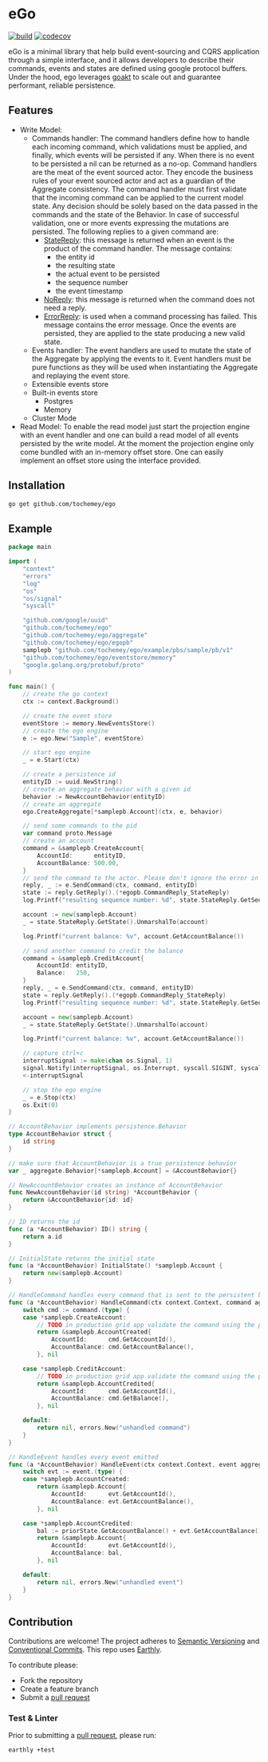 # eGo

[![build](https://img.shields.io/github/actions/workflow/status/Tochemey/ego/build.yml?branch=main)](https://github.com/Tochemey/ego/actions/workflows/build.yml)
[![codecov](https://codecov.io/gh/Tochemey/ego/branch/main/graph/badge.svg?token=Z5b9gM6Mnt)](https://codecov.io/gh/Tochemey/ego)

eGo is a minimal library that help build event-sourcing and CQRS application through a simple interface, and it allows developers to describe their commands, events and states are defined using google protocol buffers.
Under the hood, ego leverages [goakt](https://github.com/Tochemey/goakt) to scale out and guarantee performant, reliable persistence.

## Features

- Write Model:
    - Commands handler: The command handlers define how to handle each incoming command,
      which validations must be applied, and finally, which events will be persisted if any. When there is no event to be persisted a nil can
      be returned as a no-op. Command handlers are the meat of the event sourced actor.
      They encode the business rules of your event sourced actor and act as a guardian of the Aggregate consistency.
      The command handler must first validate that the incoming command can be applied to the current model state.
      Any decision should be solely based on the data passed in the commands and the state of the Behavior.
      In case of successful validation, one or more events expressing the mutations are persisted. The following replies to a given command are:
        - [StateReply](protos): this message is returned when an event is the product of the command handler. The message contains:
            - the entity id
            - the resulting state
            - the actual event to be persisted
            - the sequence number
            - the event timestamp
        - [NoReply](protos): this message is returned when the command does not need a reply.
        - [ErrorReply](protos): is used when a command processing has failed. This message contains the error message.
      Once the events are persisted, they are applied to the state producing a new valid state.
    - Events handler: The event handlers are used to mutate the state of the Aggregate by applying the events to it.
      Event handlers must be pure functions as they will be used when instantiating the Aggregate and replaying the event store.
    - Extensible events store 
    - Built-in events store
      - Postgres
      - Memory
    - Cluster Mode
- Read Model: To enable the read model just start the projection engine with an event handler and one can build a read model of all events persisted by the write model. 
            At the moment the projection engine only come bundled with an in-memory offset store. One can easily implement an offset store using the interface provided.

## Installation
```bash
go get github.com/tochemey/ego
```

## Example

```go
package main

import (
	"context"
	"errors"
	"log"
	"os"
	"os/signal"
	"syscall"

	"github.com/google/uuid"
	"github.com/tochemey/ego"
	"github.com/tochemey/ego/aggregate"
	"github.com/tochemey/ego/egopb"
	samplepb "github.com/tochemey/ego/example/pbs/sample/pb/v1"
	"github.com/tochemey/ego/eventstore/memory"
	"google.golang.org/protobuf/proto"
)

func main() {
	// create the go context
	ctx := context.Background()

	// create the event store
	eventStore := memory.NewEventsStore()
	// create the ego engine
	e := ego.New("Sample", eventStore)

	// start ego engine
	_ = e.Start(ctx)

	// create a persistence id
	entityID := uuid.NewString()
	// create an aggregate behavior with a given id
	behavior := NewAccountBehavior(entityID)
	// create an aggregate
	ego.CreateAggregate[*samplepb.Account](ctx, e, behavior)

	// send some commands to the pid
	var command proto.Message
	// create an account
	command = &samplepb.CreateAccount{
		AccountId:      entityID,
		AccountBalance: 500.00,
	}
	// send the command to the actor. Please don't ignore the error in production grid code
	reply, _ := e.SendCommand(ctx, command, entityID)
	state := reply.GetReply().(*egopb.CommandReply_StateReply)
	log.Printf("resulting sequence number: %d", state.StateReply.GetSequenceNumber())

	account := new(samplepb.Account)
	_ = state.StateReply.GetState().UnmarshalTo(account)

	log.Printf("current balance: %v", account.GetAccountBalance())

	// send another command to credit the balance
	command = &samplepb.CreditAccount{
		AccountId: entityID,
		Balance:   250,
	}
	reply, _ = e.SendCommand(ctx, command, entityID)
	state = reply.GetReply().(*egopb.CommandReply_StateReply)
	log.Printf("resulting sequence number: %d", state.StateReply.GetSequenceNumber())

	account = new(samplepb.Account)
	_ = state.StateReply.GetState().UnmarshalTo(account)

	log.Printf("current balance: %v", account.GetAccountBalance())

	// capture ctrl+c
	interruptSignal := make(chan os.Signal, 1)
	signal.Notify(interruptSignal, os.Interrupt, syscall.SIGINT, syscall.SIGTERM)
	<-interruptSignal

	// stop the ego engine
	_ = e.Stop(ctx)
	os.Exit(0)
}

// AccountBehavior implements persistence.Behavior
type AccountBehavior struct {
	id string
}

// make sure that AccountBehavior is a true persistence behavior
var _ aggregate.Behavior[*samplepb.Account] = &AccountBehavior{}

// NewAccountBehavior creates an instance of AccountBehavior
func NewAccountBehavior(id string) *AccountBehavior {
	return &AccountBehavior{id: id}
}

// ID returns the id
func (a *AccountBehavior) ID() string {
	return a.id
}

// InitialState returns the initial state
func (a *AccountBehavior) InitialState() *samplepb.Account {
	return new(samplepb.Account)
}

// HandleCommand handles every command that is sent to the persistent behavior
func (a *AccountBehavior) HandleCommand(ctx context.Context, command aggregate.Command, priorState *samplepb.Account) (event aggregate.Event, err error) {
	switch cmd := command.(type) {
	case *samplepb.CreateAccount:
		// TODO in production grid app validate the command using the prior state
		return &samplepb.AccountCreated{
			AccountId:      cmd.GetAccountId(),
			AccountBalance: cmd.GetAccountBalance(),
		}, nil

	case *samplepb.CreditAccount:
		// TODO in production grid app validate the command using the prior state
		return &samplepb.AccountCredited{
			AccountId:      cmd.GetAccountId(),
			AccountBalance: cmd.GetBalance(),
		}, nil

	default:
		return nil, errors.New("unhandled command")
	}
}

// HandleEvent handles every event emitted
func (a *AccountBehavior) HandleEvent(ctx context.Context, event aggregate.Event, priorState *samplepb.Account) (state *samplepb.Account, err error) {
	switch evt := event.(type) {
	case *samplepb.AccountCreated:
		return &samplepb.Account{
			AccountId:      evt.GetAccountId(),
			AccountBalance: evt.GetAccountBalance(),
		}, nil

	case *samplepb.AccountCredited:
		bal := priorState.GetAccountBalance() + evt.GetAccountBalance()
		return &samplepb.Account{
			AccountId:      evt.GetAccountId(),
			AccountBalance: bal,
		}, nil

	default:
		return nil, errors.New("unhandled event")
	}
}
```

## Contribution
Contributions are welcome!
The project adheres to [Semantic Versioning](https://semver.org) and [Conventional Commits](https://www.conventionalcommits.org/en/v1.0.0/).
This repo uses [Earthly](https://earthly.dev/get-earthly).

To contribute please:
- Fork the repository
- Create a feature branch
- Submit a [pull request](https://help.github.com/articles/using-pull-requests)

### Test & Linter
Prior to submitting a [pull request](https://help.github.com/articles/using-pull-requests), please run:
```bash
earthly +test
```
